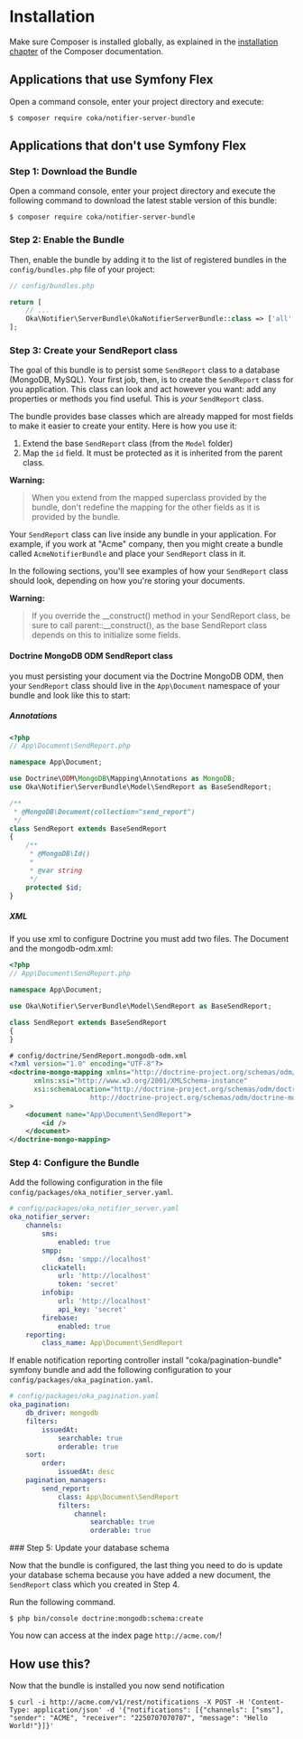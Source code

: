 Installation
============

Make sure Composer is installed globally, as explained in the
[installation chapter](https://getcomposer.org/doc/00-intro.md)
of the Composer documentation.

Applications that use Symfony Flex
----------------------------------

Open a command console, enter your project directory and execute:

```console
$ composer require coka/notifier-server-bundle
```

Applications that don't use Symfony Flex
----------------------------------------

### Step 1: Download the Bundle

Open a command console, enter your project directory and execute the
following command to download the latest stable version of this bundle:

```console
$ composer require coka/notifier-server-bundle
```

### Step 2: Enable the Bundle

Then, enable the bundle by adding it to the list of registered bundles
in the `config/bundles.php` file of your project:

```php
// config/bundles.php

return [
    // ...
    Oka\Notifier\ServerBundle\OkaNotifierServerBundle::class => ['all' => true],
];
```

### Step 3: Create your SendReport class

The goal of this bundle is to  persist some `SendReport` class to a database (MongoDB, MySQL). 
Your first job, then, is to create the `SendReport` class for you application. 
This class can look and act however you want: add any
properties or methods you find useful. This is *your* `SendReport` class.

The bundle provides base classes which are already mapped for most fields
to make it easier to create your entity. Here is how you use it:

1. Extend the base `SendReport` class (from the `Model` folder)
2. Map the `id` field. It must be protected as it is inherited from the parent class.

**Warning:**

> When you extend from the mapped superclass provided by the bundle, don't
> redefine the mapping for the other fields as it is provided by the bundle.

Your `SendReport` class can live inside any bundle in your application. For example,
if you work at "Acme" company, then you might create a bundle called `AcmeNotifierBundle`
and place your `SendReport` class in it.

In the following sections, you'll see examples of how your `SendReport` class should
look, depending on how you're storing your documents.

**Warning:**

> If you override the __construct() method in your SendReport class, be sure
> to call parent::__construct(), as the base SendReport class depends on
> this to initialize some fields.

#### Doctrine MongoDB ODM SendReport class

you must persisting your document via the Doctrine MongoDB ODM, then your `SendReport` class
should live in the `App\Document` namespace of your bundle and look like this to
start:

##### Annotations

```php
<?php
// App\Document\SendReport.php

namespace App\Document;

use Doctrine\ODM\MongoDB\Mapping\Annotations as MongoDB;
use Oka\Notifier\ServerBundle\Model\SendReport as BaseSendReport;

/**
 * @MongoDB\Document(collection="send_report")
 */
class SendReport extends BaseSendReport
{
    /**
     * @MongoDB\Id()
     *
     * @var string
     */
    protected $id;
}
```

##### XML

If you use xml to configure Doctrine you must add two files. The Document and the mongodb-odm.xml:

```php
<?php
// App\Document\SendReport.php

namespace App\Document;

use Oka\Notifier\ServerBundle\Model\SendReport as BaseSendReport;

class SendReport extends BaseSendReport
{
}
```

```xml
# config/doctrine/SendReport.mongodb-odm.xml
<?xml version="1.0" encoding="UTF-8"?>
<doctrine-mongo-mapping xmlns="http://doctrine-project.org/schemas/odm/doctrine-mongo-mapping"
      xmlns:xsi="http://www.w3.org/2001/XMLSchema-instance"
      xsi:schemaLocation="http://doctrine-project.org/schemas/odm/doctrine-mongo-mapping
                    http://doctrine-project.org/schemas/odm/doctrine-mongo-mapping.xsd"
>
    <document name="App\Document\SendReport">
        <id />
    </document>
</doctrine-mongo-mapping>
```

### Step 4: Configure the Bundle

Add the following configuration in the file `config/packages/oka_notifier_server.yaml`.

```yaml
# config/packages/oka_notifier_server.yaml
oka_notifier_server:
    channels:
        sms:
            enabled: true
        smpp:
            dsn: 'smpp://localhost'
        clickatell:
            url: 'http://localhost'
            token: 'secret'
        infobip:
            url: 'http://localhost'
            api_key: 'secret'
        firebase:
            enabled: true
    reporting:
        class_name: App\Document\SendReport
```

If enable notification reporting controller install "coka/pagination-bundle" symfony bundle and add the following configuration to your `config/packages/oka_pagination.yaml`.

```yaml
# config/packages/oka_pagination.yaml
oka_pagination:
    db_driver: mongodb
    filters:
        issuedAt:
            searchable: true
            orderable: true
    sort:
        order:
            issuedAt: desc
    pagination_managers:
        send_report:
            class: App\Document\SendReport
            filters:
                channel:
                    searchable: true
                    orderable: true
```

### Step 5: Update your database schema

Now that the bundle is configured, the last thing you need to do is update your
database schema because you have added a new document, the `SendReport` class which you
created in Step 4.

Run the following command.

```console
$ php bin/console doctrine:mongodb:schema:create
```

You now can access at the index page `http://acme.com/`!

## How use this?

Now that the bundle is installed you now send notification

```console
$ curl -i http://acme.com/v1/rest/notifications -X POST -H 'Content-Type: application/json' -d '{"notifications": [{"channels": ["sms"], "sender": "ACME", "receiver": "2250707070707", "message": "Hello World!"}]}'
```
